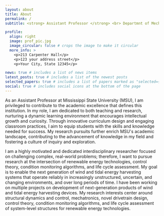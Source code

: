 ```yaml
---
layout: about
title: About
permalink: /
subtitle: <strong> Assistant Professor </strong> <br> Departmnt of Mechanical Engineering <br> Mississippi State University <br> Email:<a href='gli@me.msstate.edu'> gli@me.msstate.edu</a>

profile:
  align: right
  image: prof_pic.jpg
  image_circular: false # crops the image to make it circular
  more_info: >
    <p>213 Carpenter Hall</p>
    <p>123 your address street</p>
    <p>Your City, State 12345</p>

news: true # includes a list of news items
latest_posts: true # includes a list of the newest posts
selected_papers: true # includes a list of papers marked as "selected={true}"
social: true # includes social icons at the bottom of the page
---
```


As an Assistant Professor at Mississippi State University (MSU), I am privileged to contribute to the academic excellence that defines this institution. In my role, I am dedicated to both teaching and research, nurturing a dynamic learning environment that encourages intellectual growth and curiosity. Through innovative curriculum design and engaging classroom practices, I aim to equip students with the skills and knowledge needed for success. My research pursuits further enrich MSU's academic landscape, contributing to the advancement of knowledge in my field and fostering a culture of inquiry and exploration. 

I am a highly motivated and dedicated interdisciplinary researcher focused on challenging complex, real-world problems; therefore, I want to pursue research at the intersection of renewable energy technologies, control theory, condition monitoring algorithms, and life cycle assessment. My goal is to enable the next generation of wind and tidal energy harvesting systems that operate reliably in increasingly unstructured, uncertain, and changing environments, and over long periods of time. I have been working on multiple projects on development of next-generation products of wind and tidal energy harvesting devices. My research interests center around structural dynamics and control, mechatronics, novel drivetrain design, control theory, condition monitoring algorithms, and life cycle assessment of system-level structures for renewable energy technologies. 
